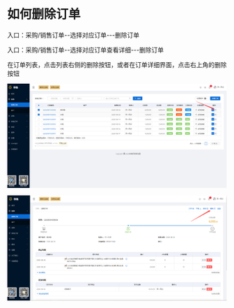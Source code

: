 # 如何删除订单

入口：采购/销售订单--选择对应订单---删除订单

入口：采购/销售订单--选择对应订单查看详细---删除订单

在订单列表，点击列表右侧的删除按钮，或者在订单详细界面，点击右上角的删除按钮

![PNG](../image/订单管理/04-如何删除订单01.jpg)

![PNG](../image/订单管理/04-如何删除订单02.jpg)